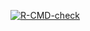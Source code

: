 <!-- badges: start -->
  [![R-CMD-check](https://github.com/qinxia123/lab5/actions/workflows/R-CMD-check.yaml/badge.svg)](https://github.com/qinxia123/lab5/actions/workflows/R-CMD-check.yaml)
<!-- badges: end -->